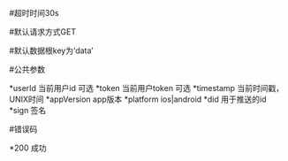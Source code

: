 #超时时间30s

#默认请求方式GET

#默认数据根key为‘data’

#公共参数

*userId 当前用户id 可选
*token 当前用户token 可选
*timestamp 当前时间戳，UNIX时间
*appVersion app版本
*platform ios|android
*did 用于推送的id
*sign 签名

#错误码

*200 成功